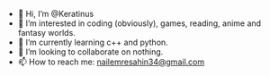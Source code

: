 - 👋 Hi, I’m @Keratinus
- 👀 I’m interested in coding (obviously), games, reading, anime and fantasy worlds.
- 🌱 I’m currently learning c++ and python.
- 💞️ I’m looking to collaborate on nothing.
- 📫 How to reach me: nailemresahin34@gmail.com

<!---
Keratinus/Keratinus is a ✨ special ✨ repository because its `README.md` (this file) appears on your GitHub profile.
You can click the Preview link to take a look at your changes.
--->
